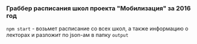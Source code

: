 ### Граббер расписания школ проекта "Мобилизация" за 2016 год

`npm start` - возьмет расписание со всех школ, а также информацию о лекторах и разложит по json-ам в папку `output`